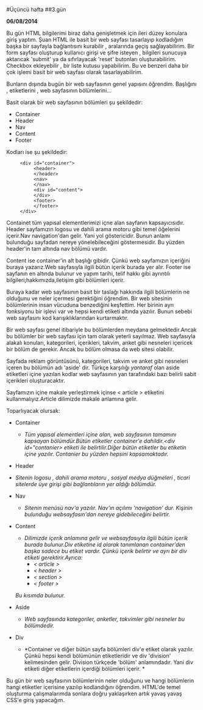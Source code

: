 #Üçüncü hafta
##3.gün

**06/08/2014**



Bu gün HTML bilgilerimi biraz daha genişletmek için ileri düzey konulara giriş yaptım. Şuan HTML ile basit bir web sayfası tasarlayıp kodladığım başka bir sayfayla bağlantısını kurabilir , aralarında geçiş sağlayabilirim. Bir form sayfası oluşturup kullanıcı girişi ve şifre isteyen ,  bilgileri sunucuya aktarıcak 'submit' ya da sıfırlayacak 'reset' butonları oluşturabilirim. Checkbox ekleyebilir , bir liste kutusu yapabilirim. Bu ve benzeri daha bir çok işlemi basit bir web sayfası olarak tasarlayabilirim.

Bunların dışında bugün bir web sayfasının genel yapısını öğrendim. Başlığını ,  etiketlerini , web sayfasının bölümlerini...

Basit olarak bir web sayfasının bölümleri şu şekildedir:
- Container
- Header
- Nav
- Content
- Footer


Kodları ise şu şekildedir:

         <div id="container">
              <header>
              </header>
              <nav>
              </nav>
              <div id="content">
              </div>
              <footer>
              </footer>
         </div>

Containet tüm yapısal elementlerimizi içne alan sayfanın kapsayıcısıdır. Header sayfamızın logosu ve dahili arama motoru gibi temel öğelerini içerir.Nav navigation'dan gelir. Yani yol göstericidir. Bunun anlamı bulunduğu sayfadan nereye yönelebileceğini göstermesidir. Bu yüzden header'in tam altında nav bölümü vardır.

Content ise container'in alt başlığı gibidir. Çünkü web sayfamızın içeriğini buraya yazarız.Web sayfasıyla ilgili bütün içerik burada yer alır. Footer ise sayfanın en altında bulunur ve yapım tarihi, telif hakkı gibi ayrıntılı bilgileri;hakkımızda,iletişim gibi bölümleri içerir.


Buraya kadar web sayfasının basit bir taslağı hakkında ilgili bölümlerin ne olduğunu ve neler içermesi gerektiğini öğrendim. Bir web sitesinin bölümlerinin insan vücuduna benzediğini keşfettim. Her birinin ayrı fonksiyonu bir işlevi var ve hepsi kendi etiketi altında yazılır. Bunun sebebi web sayfasını kod karışıklıklarından kurtarmaktır.


Bir web sayfası genel itibariyle bu bölümlerden meydana gelmektedir.Ancak bu bölümler bir web sayfası için tam olarak yeterli sayılmaz. Web sayfasıyla alakalı konuları, kategorileri, içerikleri, takvim, anket gibi nesneleri içericek bir bölüm de gerekir. Ancak bu bölüm olmasa da web sitesi olabilir.


Sayfada reklam görüntüsünü, kategorileri, takvim ve anket gibi nesneleri içeren bu bölümün adı 'aside' dir. Türkçe karşılığı  *yantaraf* olan aside etiketleri içine yazılan kodlar web sayfasının yan tarafındaki bazı belirli sabit içerikleri oluşturacaktır.


Sayfamızın içine makale yerleştirmek içinse < article >
etiketini kullanmalıyız.Article dilimizde makale anlamına gelir.

Toparlıyacak olursak:

- Container
   -   *Tüm yapısal elementleri içine alan, web sayfasının tamamını kapsayan bölümdür.Bütün etiketler container'e dahildir.<div id="contanier> etiketi ile belirtilir.Diğer bütün etiketler bu etiketin içine yazılır. Contanier bu yüzden hepsini kapsamaktadır.*
-   Header
   -   *Sitenin logosu , dahili arama motoru , sosyal medya düğmeleri , ticari sitelerde üye girişi gibi bağlantıların yer aldığı bölümdür.*

- Nav
   - *Sitenin menüsü nav'a yazılır. Nav'ın açılımı 'navigation' dur. Kişinin bulunduğu websayfasın'dan nereye gidebileceğini belirtir.*
- Content
  - *Dilimizde içerik anlamına gelir ve websayfasıyla ilgili bütün içerik burada bulunur.Div etiketine id olarak tanımlanan container'den başka sadece bu etiket vardır. Çünkü içerik belirtir ve ayrı bir div etiketi gerektirir.Ayrıca:*
    - *< article >*
    - *< header >*
    - *< section >*
    - *< footer >*

   *Bu kısımda bulunur.*
- Aside
     - *Web sayfasında kategoriler, anketler, takvimler gibi nesneler bu bölümdedir.*
- Div
   - *Container ve diğer bütün sayfa bölümleri div'e etiket olarak yazılır. Çünkü hepsi kendi bölümünün etiketleridir ve div 'division' kelimesinden gelir. Division türkçede 'bölüm' anlamındadır. Yani div etiketi diğer etiketlerin içerdiği bölümleri içerir. *


Bu gün bir web sayfasının bölümlerinin neler olduğunu ve hangi bölümlerin hangi etiketler içerisine yazılıp kodlandığını öğrendim. HTML'de temel oluşturma çalışmalarımda sonlara doğru yaklaşırken artık yavaş yavaş CSS'e giriş yapacağım.
